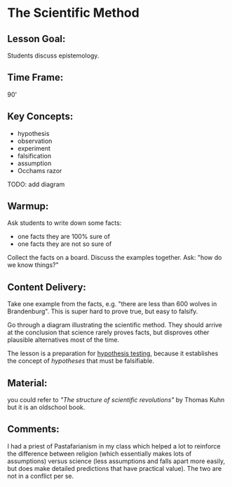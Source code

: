 
# The Scientific Method

## Lesson Goal:

Students discuss epistemology.

## Time Frame:

90'

## Key Concepts:

* hypothesis
* observation
* experiment
* falsification
* assumption
* Occhams razor

TODO: add diagram

## Warmup:

Ask students to write down some facts:

* one facts they are 100% sure of
* one facts they are not so sure of

Collect the facts on a board.
Discuss the examples together. Ask: "how do we know things?"

## Content Delivery:

Take one example from the facts, e.g. "there are less than 600 wolves in Brandenburg". This is super hard to prove true, but easy to falsify.

Go through a diagram illustrating the scientific method.
They should arrive at the conclusion that science rarely proves facts,
but disproves other plausible alternatives most of the time.

The lesson is a preparation for [hypothesis testing](hypothesis_testing.md),
because it establishes the concept of *hypotheses* that must be falsifiable.

## Material:

you could refer to *"The structure of scientific revolutions"* by Thomas Kuhn but it is an oldschool book.

## Comments:

I had a priest of Pastafarianism in my class which helped a lot to reinforce the difference between religion (which essentially makes lots of assumptions)
versus science (less assumptions and falls apart more easily, but does make detailed predictions that have practical value). The two are not in a conflict per se.
